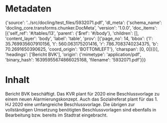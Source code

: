 # Metadaten
{'source': '../src/docling/test_files/5932071.pdf', 'dl_meta': {'schema_name': 'docling_core.transforms.chunker.DocMeta', 'version': '1.0.0', 'doc_items': [{'self_ref': '#/tables/13', 'parent': {'$ref': '#/body'}, 'children': [], 'content_layer': 'body', 'label': 'table', 'prov': [{'page_no': 14, 'bbox': {'l': 35.769935607910156, 't': 560.063175201416, 'r': 786.7083740234375, 'b': 70.2691650390625, 'coord_origin': 'BOTTOMLEFT'}, 'charspan': [0, 0]}]}], 'headings': ['Bericht BVK'], 'origin': {'mimetype': 'application/pdf', 'binary_hash': 16395955674866025168, 'filename': '5932071.pdf'}}}

# Inhalt
Bericht BVK
beschäftigt. Das KVR plant für 2020 eine Beschlussvorlage zu einem neuen Alarmierungskonzept. Auch das Sozialreferat plant für das 1. HJ 2020 eine umfangreiche Beschlussvorlage. Die übrigen zur vollständigen Umsetzung benötigten Beschlussvorlagen sind ebenfalls in Bearbeitung bzw. bereits im Stadtrat eingebracht.